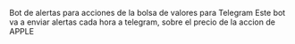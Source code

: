 Bot de alertas para acciones de la bolsa de valores para Telegram
Este bot va a enviar alertas cada hora a telegram, sobre el precio de la accion de APPLE